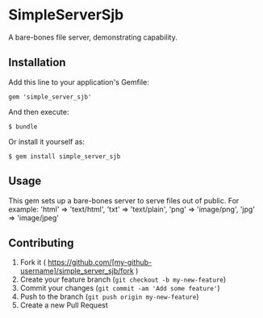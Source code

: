 # SimpleServerSjb

A bare-bones file server, demonstrating capability.

## Installation

Add this line to your application's Gemfile:

    gem 'simple_server_sjb'

And then execute:

    $ bundle

Or install it yourself as:

    $ gem install simple_server_sjb

## Usage

This gem sets up a bare-bones server to serve files out of public.
For example:
  'html' => 'text/html',
  'txt' => 'text/plain',
  'png' => 'image/png',
  'jpg' => 'image/jpeg'

## Contributing

1. Fork it ( https://github.com/[my-github-username]/simple_server_sjb/fork )
2. Create your feature branch (`git checkout -b my-new-feature`)
3. Commit your changes (`git commit -am 'Add some feature'`)
4. Push to the branch (`git push origin my-new-feature`)
5. Create a new Pull Request
